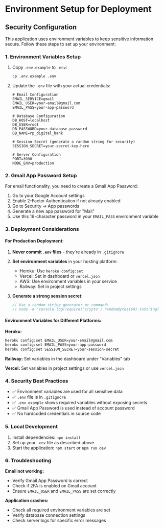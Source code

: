 # Environment Setup for Deployment

## Security Configuration

This application uses environment variables to keep sensitive information secure. Follow these steps to set up your environment:

### 1. Environment Variables Setup

1. Copy `.env.example` to `.env`:
   ```bash
   cp .env.example .env
   ```

2. Update the `.env` file with your actual credentials:
   ```env
   # Email Configuration
   EMAIL_SERVICE=gmail
   EMAIL_USER=your-email@gmail.com
   EMAIL_PASS=your-app-password

   # Database Configuration
   DB_HOST=localhost
   DB_USER=root
   DB_PASSWORD=your-database-password
   DB_NAME=rp_digital_bank

   # Session Secret (generate a random string for security)
   SESSION_SECRET=your-secret-key-here

   # Server Configuration
   PORT=3000
   NODE_ENV=production
   ```

### 2. Gmail App Password Setup

For email functionality, you need to create a Gmail App Password:

1. Go to your Google Account settings
2. Enable 2-Factor Authentication if not already enabled
3. Go to Security → App passwords
4. Generate a new app password for "Mail"
5. Use this 16-character password in your `EMAIL_PASS` environment variable

### 3. Deployment Considerations

#### For Production Deployment:

1. **Never commit `.env` files** - they're already in `.gitignore`
2. **Set environment variables** in your hosting platform:
   - Heroku: Use `heroku config:set`
   - Vercel: Set in dashboard or `vercel.json`
   - AWS: Use environment variables in your service
   - Railway: Set in project settings

3. **Generate a strong session secret**:
   ```javascript
   // Use a random string generator or command:
   // node -e "console.log(require('crypto').randomBytes(64).toString('hex'))"
   ```

#### Environment Variables for Different Platforms:

**Heroku:**
```bash
heroku config:set EMAIL_USER=your-email@gmail.com
heroku config:set EMAIL_PASS=your-app-password
heroku config:set SESSION_SECRET=your-session-secret
```

**Railway:**
Set variables in the dashboard under "Variables" tab

**Vercel:**
Set variables in project settings or use `vercel.json`

### 4. Security Best Practices

- ✅ Environment variables are used for all sensitive data
- ✅ `.env` file is in `.gitignore`
- ✅ `.env.example` shows required variables without exposing secrets
- ✅ Gmail App Password is used instead of account password
- ✅ No hardcoded credentials in source code

### 5. Local Development

1. Install dependencies: `npm install`
2. Set up your `.env` file as described above
3. Start the application: `npm start` or `npm run dev`

### 6. Troubleshooting

**Email not working:**
- Verify Gmail App Password is correct
- Check if 2FA is enabled on Gmail account
- Ensure `EMAIL_USER` and `EMAIL_PASS` are set correctly

**Application crashes:**
- Check all required environment variables are set
- Verify database connection settings
- Check server logs for specific error messages
